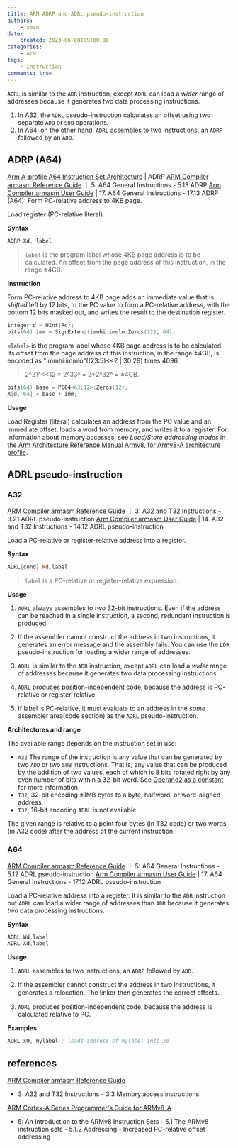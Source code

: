 ```yaml
---
title: ARM ADRP and ADRL pseudo-instruction
authors:
    - xman
date:
    created: 2023-06-08T09:00:00
categories:
    - arm
tags:
    - instruction
comments: true
---
```


`ADRL` is similar to the `ADR` instruction, except `ADRL` can load a *wider* range of addresses because it generates *two* data processing instructions.

1. In A32, the `ADRL` pseudo-instruction calculates an offset using two separate `ADD` or `SUB` operations.
2. In A64, on the other hand, `ADRL` assembles to two instructions, an `ADRP` followed by an `ADD`.

<!-- more -->

## ADRP (A64)

[Arm A-profile A64 Instruction Set Architecture](https://developer.arm.com/documentation/ddi0602/latest/Base-Instructions/ADRP--Form-PC-relative-address-to-4KB-page-) | ADRP
[ARM Compiler armasm Reference Guide](https://developer.arm.com/documentation/dui0802/latest/A64-General-Instructions/ADRP) ｜ 5: A64 General Instructions - 5.13 ADRP
[Arm Compiler armasm User Guide](https://developer.arm.com/documentation/dui0801/latest/A64-General-Instructions/ADRP--A64-) | 17. A64 General Instructions - 17.13 ADRP (A64): Form PC-relative address to 4KB page.

Load register (PC-relative literal).

**Syntax**

```asm
ADRP Xd, label
```

> `label` is the program label whose 4KB page address is to be calculated. An offset from the page address of this instruction, in the range ±4GB.

**Instruction**

Form PC-relative address to 4KB page adds an immediate value that is *shifted* left by 12 bits, to the PC value to form a PC-relative address, with the bottom 12 bits masked out, and writes the result to the destination register.

```c title="ADRP <Xd>, <label> imm"
integer d = UInt(Rd);
bits(64) imm = SignExtend(immhi:immlo:Zeros(12), 64);
```

`<label>` is the program label whose 4KB page address is to be calculated. Its offset from the page address of this instruction, in the range ±4GB, is encoded as "immhi:immlo"((23:5)<<2 | 30:29) times 4096.

> 2^21^<<12 = 2^33^ = 2*2^32^ = ±4GB.

```c title="ADRP <Xd>, <label> Operation"
bits(64) base = PC64<63:12>:Zeros(12);
X[d, 64] = base + imm;
```

**Usage**

Load Register (literal) calculates an address from the PC value and an immediate oﬀset, loads a word from memory, and writes it to a register. For information about memory accesses, see *Load/Store addressing modes* in the [Arm Architecture Reference Manual Armv8, for Armv8-A architecture profile](https://developer.arm.com/documentation/ddi0487/latest).

## ADRL pseudo-instruction

### A32

[ARM Compiler armasm Reference Guide](https://developer.arm.com/documentation/dui0802/latest/A32-and-T32-Instructions/ADRL-pseudo-instruction) ｜ 3: A32 and T32 Instructions - 3.21 ADRL pseudo-instruction
[Arm Compiler armasm User Guide](https://developer.arm.com/documentation/dui0801/latest/A64-General-Instructions/ADRL-pseudo-instruction--A64-) | 14. A32 and T32 Instructions - 14.12 ADRL pseudo-instruction

Load a PC-relative or register-relative address into a register.

**Syntax**

```asm
ADRL{cond} Rd,label
```

> `label` is a PC-relative or register-relative expression.

**Usage**

1. `ADRL` always assembles to *two* 32-bit instructions. Even if the address can be reached in a single instruction, a second, redundant instruction is produced.

2. If the assembler cannot construct the address in two instructions, it generates an error message and the assembly fails. You can use the `LDR` pseudo-instruction for loading a wider range of addresses.

3. `ADRL` is similar to the `ADR` instruction, except `ADRL` can load a *wider* range of addresses because it generates two data processing instructions.

4. `ADRL` produces position-independent code, because the address is PC-relative or register-relative.

5. If label is PC-relative, it must evaluate to an address in the *same* assembler area(code section) as the `ADRL` pseudo-instruction.

**Architectures and range**

The available range depends on the instruction set in use:

- `A32` The range of the instruction is any value that can be generated by two `ADD` or two `SUB` instructions. That is, any value that can be produced by the addition of two values, each of which is 8 bits rotated right by any even number of bits within a 32-bit word. See [Operand2 as a constant](https://developer.arm.com/documentation/dui0802/b/A32-and-T32-Instructions/Operand2-as-a-constant?lang=en) for more information.
- `T32`, 32-bit encoding ±1MB bytes to a byte, halfword, or word-aligned address.
- `T32`, 16-bit encoding `ADRL` is not available.

The given range is relative to a point four bytes (in T32 code) or two words (in A32 code) after the address of the current instruction.

### A64

[ARM Compiler armasm Reference Guide](https://developer.arm.com/documentation/dui0802/latest/A64-General-Instructions/ADRL-pseudo-instruction) ｜ 5: A64 General Instructions - 5.12 ADRL pseudo-instruction
[Arm Compiler armasm User Guide](https://developer.arm.com/documentation/dui0801/latest/A64-General-Instructions/ADRL-pseudo-instruction--A64-) | 17. A64 General Instructions - 17.12 ADRL pseudo-instruction

Load a PC-relative address into a register. It is similar to the `ADR` instruction but `ADRL` can load a wider range of addresses than `ADR` because it generates *two* data processing instructions.

**Syntax**

```asm
ADRL Wd,label
ADRL Xd,label
```

**Usage**

1. `ADRL` assembles to two instructions, an `ADRP` followed by `ADD`.

2. If the assembler cannot construct the address in two instructions, it generates a relocation. The linker then generates the correct oﬀsets.

3. `ADRL` produces position-independent code, because the address is calculated relative to PC.

**Examples**

```asm
ADRL x0, mylabel ; loads address of mylabel into x0
```

## references

[ARM Compiler armasm Reference Guide](https://developer.arm.com/documentation/dui0802/latest/A32-and-T32-Instructions/Memory-access-instructions)

- 3: A32 and T32 Instructions - 3.3 Memory access instructions

[ARM Cortex-A Series Programmer's Guide for ARMv8-A](https://developer.arm.com/documentation/den0024/latest/An-Introduction-to-the-ARMv8-Instruction-Sets/The-ARMv8-instruction-sets/Addressing)

- 5: An Introduction to the ARMv8 Instruction Sets - 5.1 The ARMv8 instruction sets - 5.1.2 Addressing - Increased PC-relative offset addressing
